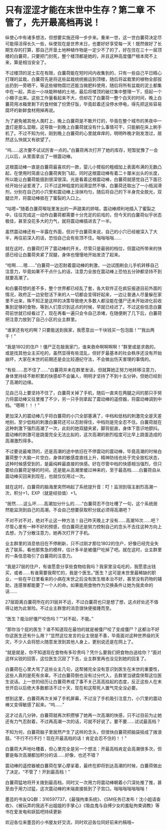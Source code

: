 # 只有涩涩才能在末世中生存？第二章 不管了，先开最高档再说！

纵使心中有诸多想法，但想要实施还得一步步来。重来一世，这一世白蘘荷决定尽可能得活得长久一些，纵使现在是世界末日，也要好好享受每一天！既然做好了长期生存的打算，那自己开垦土地种植作物是一定少不了的了，好在住在三十一层顶楼的白蘘荷，只要把门封死，整个楼顶都是她的，并且这种高度僵尸根本爬不上来，算是相当安全了。

不过楼顶的泥土实在有限，白蘘荷能在短时间内收集到的，只有一些自己平日精心打理的盆栽，白蘘荷先是将这些盆栽统统搬运到顶楼，随后将盆栽里的植物全部拔出扔到一旁晒干，等这些植物腐烂还能当做肥料使用，随后将所有盆栽的泥土都集中在一起，弄出一小块能种植的土地，最后将楼顶的破烂集中整理一下，搭起一个小棚子出来。这些工作量看起来不大，但却花了白蘘荷一整个白天的时间，晚上白蘘荷用冰箱里剩下的食材做了份煲仔饭，毕竟趁着还没停水停电，得先把这些容易腐坏的新鲜食材用掉再说。

为了避免被其他人类盯上，晚上白蘘荷是不敢开灯的，毕竟在整个城市的黑夜中一盏灯是那么显眼，这导致一到晚上白蘘荷就没有什么事情可干，只能躺在床上刷手机了。不过不知为何，刚到晚上白蘘荷的心里就痒痒的，明明昨晚才刚发泄过，居然这么快就又有欲望了。

“呜……这次要不试试厉害一点的。”白蘘荷再次打开了她的库存，短暂犹豫了一会儿以后，从里面拿出了一根震动棒。

这根震动棒一直是白蘘荷最喜欢的一款，婴儿小臂般的粗细加上表面布满的无数凸起，在使用时简直让白蘘荷爽到飞起，同时这根震动棒有着二十厘米出头的长度，所以能让白蘘荷能插到很深很深。光是看着这根震动棒，白蘘荷就感觉自己下面已经开始分泌爱液了，只不过这种程度的润滑显然不够，白蘘荷还取出了一小瓶润滑剂，分别在自己的小穴里和震动棒上涂抹均匀，随后将自己的下半身完全脱光，双腿岔开，将震动棒抵在了蜜裂的入口上。

“咕嗯~”随着白蘘荷喉咙里发出的一声甜美的娇喘，震动棒顺利地插入了蜜裂之中，往往完成这一动作白蘘荷都需要十分充足的前戏的，但今天的白蘘荷似乎状态极佳，甚至没花多大的力气，就将震动棒插进去了一半。

虽然震动棒还有一半露在外面，但对于白蘘荷来说，自己的小穴已经被深入了大半，再往前深入的话，恐怕自己会有些顶不住。嗡嗡嗡嗡……

就在这时，白蘘荷打开了震动棒的开关。尽管只是最弱的档位，但震动所带来的快感已经让白蘘荷夹紧了双腿，身体也慢慢地开始发烫了起来。

“哈啊……嗯……”白蘘荷一边忍耐着震动棒的刺激，一边试图刷会儿手机转移自己注意力，毕竟如果不干点什么的话，注意力全放在震动棒上恐怕五分钟都坚持不到就要高潮了。

和白蘘荷想的差不多，整个世界都已经乱了套，各大软件正在疯狂报道目前外面的情况，政府正一边安慰活下来的人一切都会变得好起来，一边让普通人尽量躲在家里不出来，殊不知正是这样的决策导致绝大多数人都没能在僵尸还未开始进化前收集到足够的食物，等到人们意识到这点的时候，早就已经迟了。不过这些信息白蘘荷前世就已经看过了，现在再看一遍只会令自己添堵，在随便刷了几下后，白蘘荷把注意力放到了自己小区的业主群里。

“谁家还有吃的啊？只要能送到我家，我愿意出一千块钱买一包泡面！”“我出两千！”

“我是1802的住户！僵尸正在敲我家门，谁来救命啊啊啊啊！”群里或是求救的，或是找其他业主买吃的，虽然显得有些混乱，但好歹最基本的社会秩序还没有开始崩坏，大家在末世的前期还是会比较遵纪守法，不会做出伤天害理的事情的。

“有些……忍不住了……”白蘘荷并未在群里发话，但就算她正努力地转移注意力，身体里持续不断积累的快感却不会骗人，明明才坚持了不到十五分钟，但她已经到了高潮的边缘。

见自己马上要坚持不住了，白蘘荷关掉了手机，随后一直夹在两腿之间的那只手努力将震动棒又往里推了不少，另一只手则拿起了震动棒的遥控器，将震动棒调到中档。“嗯啊！！！”

更加深入的震动棒几乎将白蘘荷的小穴全部塞满了，中档和低档的刺激完全是天差地别，至少低档的刺激白蘘荷还可以忍耐得住，中档则是完全忍不住。白蘘荷就在这种刺激下强烈高潮了一次，此刻的她双腿夹紧，脚背挺直，身体下意识地颤抖。震动棒的刺激可是跳蛋完全无法比拟的，这次高潮的剧烈程度可比早上跳蛋造成的高潮激烈得多。

不过要说最难顶的，还是高潮的途中依旧在不停震动的震动棒，毕竟高潮的时候白蘘荷整个大脑一片空白，身体的敏感度直线上升，精神防线也处于完全放松状态，这种时候感受到的，是最纯粹最直接的快感。好在尽管中档的快感相当强烈，但只要给白蘘荷足够的时间，还是能从高潮里缓过神来的，至于最高档……白蘘荷自从震动棒买回来到现在，也就仅仅用过一次。

就在这时，白蘘荷的脑海里突然响起了系统提升音：叮！监测到宿主剧烈高潮一次，积分+1，EXP（就是经验值）+1。

“居然……这么坏……高潮加分什么的……”白蘘荷忍不住吐槽了一句，这个系统居然能监测到自己的高潮，不会自己想要获取积分就必须得高潮吧？

不对不对不对，绝对不止这一种方法！自己昨天晚上才没有……高潮16次……吧？尽管心里有一种不好的预感，但白蘘荷还是努力控制自己的念头不去往这种方向上去想，为了分散注意力，她再次打开了手机。

业主群里的消息依旧在不停刷新，只不过刚才那位1802的住户，好像已经完全失去了联系，看他那焦急的模样，估计多半是被僵尸吃掉了吧。就在这时，业主群里的一条信息吸引了白蘘荷的注意力。

“我是27层的住户，有谁愿意分享些食物给我吗？我家里没屯吃的，我愿意出钱买，或者……有谁需要我帮忙的，我是个医生。”医生？这可是末世里最稀缺的职业，一些在平日里看来的小病在末世之后没有医生根本治不好，甚至没有药物的辅助，连感冒都能要了一个人的命。如果能用食物作为交换条件让她为我卖命的话……

27层距离白蘘荷所在的31层并不远，不过白蘘荷也只是想了想，这点好处还不值得让她为此冒险。不过业主群里的消息很快便接踵而至。

“医生？能治好僵尸咬伤吗？”“对不起，不能。”

“那你当个屁的医生？谁不知道现在最怕的就是被僵尸咬了变成僵尸？这都治不好你这医生还有什么用？”显然这位发言的业主很是不善，毕竟面对这种世界级的天灾，不少人会将怒火随意发泄到其他人身上，更别说还是在网上了。

“就是就是，你不知道现在食物有多珍贵吗？凭什么要我们把食物白送给你？”面对这样尖锐的回答，这位医生沉寂了下去，业主群里再也没见到她的回复了。

白蘘荷在心里大骂了这些业主几句，这帮猪完全没有意识到医生在末世的重要性，这些人真的是死有余辜。不过白蘘荷倒也没有过分代入，去群里当键盘侠帮这位医生说话。上一世的经历让白蘘荷养成了事不关己高高挂起的态度，反正这些人在末世开启以后绝大多数都活不过十天，现在和这帮死人置气完全没必要。

想到这里，白蘘荷再次关掉了手机屏幕，不过没了手机吸引注意力，小穴里的震动棒又变得敏感了起来。“呜……”

这才过去几分钟，白蘘荷就再次积攒够了她再一次高潮的快感，只不过目前为止她还有力气忍耐着，不过再高潮一次的话，可就不好说了。要不要……试试最高档？

不知为何，白蘘荷脑子里居然产生了这样的念头，但很快白蘘荷把脑袋摇成了拨浪鼓。“不行不行不行！现在开最高档的话！肯定会忍不住的！！”

白蘘荷大声地吐槽着，但心里完全是另一个想法：开最高档肯定会高潮很多次，但要是每次高潮都加积分的话……好像，也还不错？

震动棒的遥控器被白蘘荷在掌心摩挲着，最终在即将到达高潮的时候，白蘘荷做出了决定。“不管了！开到最高档！”

白蘘荷猛地将开关拨到最高档，同时又一次用力将震动棒朝着小穴深处推了推，甚至由于用力过猛，这次震动棒的末端直接抵到了子宫口。嗡嗡嗡嗡嗡嗡嗡！


墨芸的书友QQ群：316597737，《最强拘束系统》、《SM任务已发布！沈小姐请查收》、《被玩弄的我逃不出姐姐的手掌心》《吸血鬼与自缚少女的羞耻拘束调教》等书在爱发电和妖狐吧持续更新

欢迎各位来墨芸的小书屋友好交流，同时欢迎各位同好前来约稿哦~